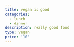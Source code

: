 ```yaml
---
title: vegan is good
categories:
  - lunch
  - dinner
description: really good food
type: vegan
price: '10'
---
```


